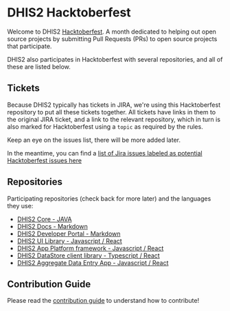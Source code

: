 # DHIS2 Hacktoberfest
Welcome to DHIS2 [Hacktoberfest](https://hacktoberfest.com/). A month dedicated to helping out open source projects by submitting Pull Requests (PRs) to open source projects that participate.

DHIS2 also participates in Hacktoberfest with several repositories, and all of these are listed below. 

## Tickets
Because DHIS2 typically has tickets in JIRA, we're using this Hacktoberfest repository to put all these tickets together. All tickets have links in them to the original JIRA ticket, and a link to the relevant repository, which in turn is also marked for Hacktoberfest using a `topic` as required by the rules.

Keep an eye on the issues list, there will be more added later.

In the meantime, you can find a [list of Jira issues labeled as potential Hacktoberfest issues here](https://dhis2.atlassian.net/issues/?jql=labels%20%3D%20%22hacktoberfest%22)

## Repositories
Participating repositories (check back for more later) and the languages they use:

- [DHIS2 Core - JAVA](https://github.com/dhis2/dhis2-core)
- [DHIS2 Docs - Markdown](https://github.com/dhis2/dhis2-docs)
- [DHIS2 Developer Portal - Markdown](https://github.com/dhis2/developer-portal)
- [DHIS2 UI Library - Javascript / React](https://github.com/dhis2/ui)
- [DHIS2 App Platform framework - Javascript / React](https://github.com/dhis2/app-platform)
- [DHIS2 DataStore client library - Typescript / React](https://github.com/dhis2/app-service-datastore)
- [DHIS2 Aggregate Data Entry App - Javascript / React](https://github.com/dhis2/aggregate-data-entry-app)

## Contribution Guide
Please read the [contribution guide](CONTRIBUTING.md) to understand how to contribute!
